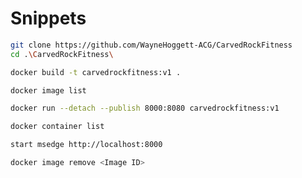 # Snippets

```bash
git clone https://github.com/WayneHoggett-ACG/CarvedRockFitness
cd .\CarvedRockFitness\
```

```bash
docker build -t carvedrockfitness:v1 .
```

```bash
docker image list
```

```bash
docker run --detach --publish 8000:8080 carvedrockfitness:v1
```

```bash
docker container list
```

```bash
start msedge http://localhost:8000
```

```bash
docker image remove <Image ID>
```
